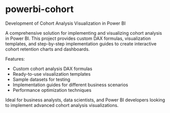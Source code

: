 # powerbi-cohort
Development of Cohort Analysis Visualization in Power BI

A comprehensive solution for implementing and visualizing cohort analysis in Power BI. This project provides custom DAX formulas, visualization templates, and step-by-step implementation guides to create interactive cohort retention charts and dashboards.


Features:
- Custom cohort analysis DAX formulas
- Ready-to-use visualization templates
- Sample datasets for testing
- Implementation guides for different business scenarios
- Performance optimization techniques

Ideal for business analysts, data scientists, and Power BI developers looking to implement advanced cohort analysis visualizations.
